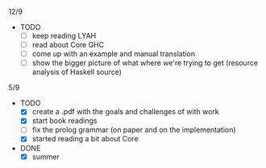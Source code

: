 12/9

- TODO
  - [ ] keep reading LYAH
  - [ ] read about Core GHC 
  - [ ] come up with an example and manual translation
  - [ ] show the bigger picture of what where we're trying to get (resource analysis of Haskell source)

5/9

- TODO
  - [x] create a .pdf with the goals and challenges of with work 
  - [x] start book readings 
  - [ ] fix the prolog grammar (on paper and on the implementation)
  - [x] started reading a bit about Core

- DONE 
  - [x] summer  
